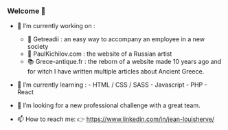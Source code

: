 ### Welcome 👋

- 🔭 I’m currently working on : 
     * :rocket: Getreadii : an easy way to accompany an employee in a new society
     * :racehorse: PaulKichilov.com : the website of a Russian artist
     * :books: Grece-antique.fr : the reborn of a website made 10 years ago and for witch I have written multiple articles about Ancient Greece.
      
- 🌱 I’m currently learning :
      - HTML / CSS / SASS
      - Javascript
      - PHP
      - React

- 👯 I’m looking for a new professional challenge with a great team.

- 📫 How to reach me: :point_right: https://www.linkedin.com/in/jean-louisherve/


